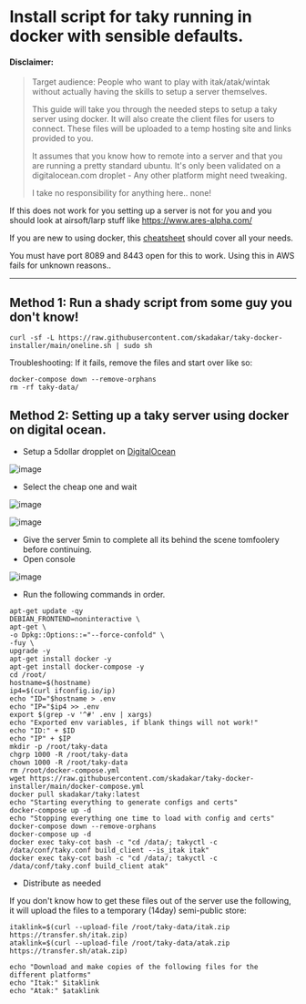 # Install script for taky running in docker with sensible defaults.

#### Disclaimer: 

>Target audience: People who want to play with itak/atak/wintak without actually having the skills to setup a server themselves. 
>
>This guide will take you through the needed steps to setup a taky server using docker.
>It will also create the client files for users to connect. These files will be uploaded to a temp hosting site and links provided to you.
>
>It assumes that you know how to remote into a server and that you are running a pretty standard ubuntu. 
>It's only been validated on a digitalocean.com droplet - Any other platform might need tweaking. 
>
>I take no responsibility for anything here.. none!

If this does not work for you setting up a server is not for you and you should look at airsoft/larp stuff like https://www.ares-alpha.com/

If you are new to using docker, this [cheatsheet](https://dockerlabs.collabnix.com/docker/cheatsheet/) should cover all your needs.

You must have port 8089 and 8443 open for this to work. Using this in AWS fails for unknown reasons.. 

-------------

## Method 1: Run a shady script from some guy you don't know!
```
curl -sf -L https://raw.githubusercontent.com/skadakar/taky-docker-installer/main/oneline.sh | sudo sh
```

Troubleshooting:
If it fails, remove the files and start over like so:
```
docker-compose down --remove-orphans
rm -rf taky-data/
```

## Method 2: Setting up a taky server using docker on digital ocean.

* Setup a 5dollar dropplet on [DigitalOcean](https://digitalocean.com)

![image](https://user-images.githubusercontent.com/25975089/163419309-e6e83482-7605-4a01-86fe-85d8daf5de87.png)
* Select the cheap one and wait

![image](https://user-images.githubusercontent.com/25975089/163419111-7ec8a39b-d88b-4835-9b25-2354127022d1.png)

![image](https://user-images.githubusercontent.com/25975089/163419470-aec97861-9abc-4069-96ae-880e32988567.png)
* Give the server 5min to complete all its behind the scene tomfoolery before continuing.
* Open console

![image](https://user-images.githubusercontent.com/25975089/163419522-1a281372-2fa9-40b3-bbbe-465e46a9b8d5.png)

* Run the following commands in order.
```
apt-get update -qy
DEBIAN_FRONTEND=noninteractive \
apt-get \
-o Dpkg::Options::="--force-confold" \
-fuy \
upgrade -y
apt-get install docker -y
apt-get install docker-compose -y
cd /root/ 
hostname=$(hostname)
ip4=$(curl ifconfig.io/ip)
echo "ID="$hostname > .env
echo "IP="$ip4 >> .env
export $(grep -v '^#' .env | xargs)
echo "Exported env variables, if blank things will not work!"
echo "ID:" + $ID
echo "IP" + $IP
mkdir -p /root/taky-data
chgrp 1000 -R /root/taky-data
chown 1000 -R /root/taky-data
rm /root/docker-compose.yml
wget https://raw.githubusercontent.com/skadakar/taky-docker-installer/main/docker-compose.yml
docker pull skadakar/taky:latest
echo "Starting everything to generate configs and certs"
docker-compose up -d
echo "Stopping everything one time to load with config and certs"
docker-compose down --remove-orphans 
docker-compose up -d 
docker exec taky-cot bash -c "cd /data/; takyctl -c /data/conf/taky.conf build_client --is_itak itak" 
docker exec taky-cot bash -c "cd /data/; takyctl -c /data/conf/taky.conf build_client atak" 
```
* Distribute as needed

If you don't know how to get these files out of the server use the following, it will upload the files to a temporary (14day) semi-public store:
```
itaklink=$(curl --upload-file /root/taky-data/itak.zip https://transfer.sh/itak.zip)
ataklink=$(curl --upload-file /root/taky-data/atak.zip https://transfer.sh/atak.zip)

echo "Download and make copies of the following files for the different platforms"
echo "Itak:" $itaklink
echo "Atak:" $ataklink
```
